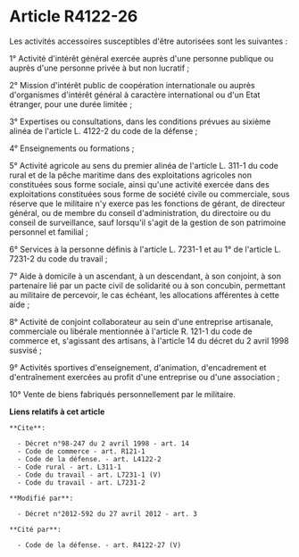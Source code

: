 # Article R4122-26

Les activités accessoires susceptibles d'être autorisées sont les suivantes : 

1° Activité d'intérêt général exercée auprès d'une personne publique ou auprès d'une personne privée à but non lucratif ; 

2° Mission d'intérêt public de coopération internationale ou auprès d'organismes d'intérêt général à caractère international
ou d'un Etat étranger, pour une durée limitée ; 

3° Expertises ou consultations, dans les conditions prévues au sixième alinéa de l'article L. 4122-2 du code de la défense ; 

4° Enseignements ou formations ; 

5° Activité agricole au sens du premier alinéa de l'article L. 311-1 du code rural et de la pêche maritime dans des
exploitations agricoles non constituées sous forme sociale, ainsi qu'une activité exercée dans des exploitations constituées
sous forme de société civile ou commerciale, sous réserve que le militaire n'y exerce pas les fonctions de gérant, de
directeur général, ou de membre du conseil d'administration, du directoire ou du conseil de surveillance, sauf lorsqu'il
s'agit de la gestion de son patrimoine personnel et familial ; 

6° Services à la personne définis à l'article L. 7231-1 et au 1° de l'article L. 7231-2 du code du travail ; 

7° Aide à domicile à un ascendant, à un descendant, à son conjoint, à son partenaire lié par un pacte civil de solidarité ou
à son concubin, permettant au militaire de percevoir, le cas échéant, les allocations afférentes à cette aide ; 

8° Activité de conjoint collaborateur au sein d'une entreprise artisanale, commerciale ou libérale mentionnée à l'article R.
121-1 du code de commerce et, s'agissant des artisans, à l'article 14 du décret du 2 avril 1998 susvisé ; 

9° Activités sportives d'enseignement, d'animation, d'encadrement et d'entraînement exercées au profit d'une entreprise ou
d'une association ; 

10° Vente de biens fabriqués personnellement par le militaire.

**Liens relatifs à cet article**

	**Cite**:

	  - Décret n°98-247 du 2 avril 1998 - art. 14
	  - Code de commerce - art. R121-1
	  - Code de la défense. - art. L4122-2
	  - Code rural - art. L311-1
	  - Code du travail - art. L7231-1 (V)
	  - Code du travail - art. L7231-2

	**Modifié par**:

	  - Décret n°2012-592 du 27 avril 2012 - art. 3

	**Cité par**:

	  - Code de la défense. - art. R4122-27 (V)

